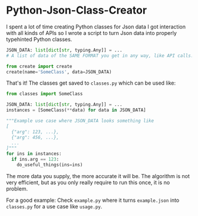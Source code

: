 # Python-Json-Class-Creator

I spent a lot of time creating Python classes for Json data I got interaction with all kinds of APIs so I wrote a script to turn Json data into properly typehinted Python classes.

```py
JSON_DATA: list[dict[str, typing.Any]] = ...
# A list of data of the SAME FORMAT you get in any way, like API calls.

from create import create
create(name='SomeClass', data=JSON_DATA)
```
That's it! The classes get saved to `classes.py` which can be used like:
```py
from classes import SomeClass

JSON_DATA: list[dict[str, typing.Any]] = ...
instances = [SomeClass(**data) for data in JSON_DATA]

"""Example use case where JSON_DATA looks something like
[
  {"arg": 123, ...},
  {"arg": 456, ...},
  ...
]"""
for ins in instances:
  if ins.arg == 123:
    do_useful_things(ins=ins)
```
The more data you supply, the more accurate it will be.
The algorithm is not very efficient, but as you only really require to run this once, it is no problem.

For a good example:
Check `example.py` where it turns `example.json` into `classes.py` for a use case like `usage.py`.
